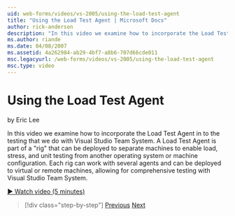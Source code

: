 ```yaml
---
uid: web-forms/videos/vs-2005/using-the-load-test-agent
title: "Using the Load Test Agent | Microsoft Docs"
author: rick-anderson
description: "In this video we examine how to incorporate the Load Test Agent in to the testing that we do with Visual Studio Team System. A Load Test Agent is part of a '..."
ms.author: riande
ms.date: 04/08/2007
ms.assetid: 4a262984-ab29-4bf7-a8b6-707d66cde011
msc.legacyurl: /web-forms/videos/vs-2005/using-the-load-test-agent
msc.type: video
---
```

Using the Load Test Agent
====================
by Eric Lee

In this video we examine how to incorporate the Load Test Agent in to the testing that we do with Visual Studio Team System. A Load Test Agent is part of a "rig" that can be deployed to separate machines to enable load, stress, and unit testing from another operating system or machine configuration. Each rig can work with several agents and can be deployed to virtual or remote machines, allowing for comprehensive testing with Visual Studio Team System.

[&#9654; Watch video (5 minutes)](https://channel9.msdn.com/Blogs/ASP-NET-Site-Videos/using-the-load-test-agent)

> [!div class="step-by-step"]
> [Previous](the-effects-of-caching.md)
> [Next](the-effects-of-viewstate.md)
